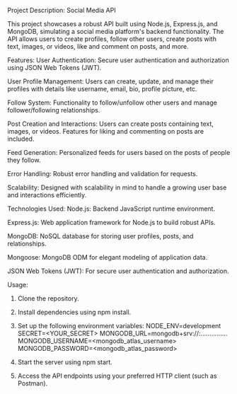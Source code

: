 Project Description:
Social Media API

This project showcases a robust API built using Node.js, Express.js, and MongoDB, simulating a social media platform's backend functionality. The API allows users to create profiles, follow other users, create posts with text, images, or videos, like and comment on posts, and more.

Features:
User Authentication: Secure user authentication and authorization using JSON Web Tokens (JWT).

User Profile Management: Users can create, update, and manage their profiles with details like username, email, bio, profile picture, etc.

Follow System: Functionality to follow/unfollow other users and manage follower/following relationships.

Post Creation and Interactions: Users can create posts containing text, images, or videos. Features for liking and commenting on posts are included.

Feed Generation: Personalized feeds for users based on the posts of people they follow.

Error Handling: Robust error handling and validation for requests.

Scalability: Designed with scalability in mind to handle a growing user base and interactions efficiently.

Technologies Used:
Node.js: Backend JavaScript runtime environment.

Express.js: Web application framework for Node.js to build robust APIs.

MongoDB: NoSQL database for storing user profiles, posts, and relationships.

Mongoose: MongoDB ODM for elegant modeling of application data.

JSON Web Tokens (JWT): For secure user authentication and authorization.

Usage:

1. Clone the repository.
2. Install dependencies using npm install.
3. Set up the following environment variables:
   NODE_ENV=development
   SECRET=<YOUR_SECRET>
   MONGODB_URL=mongodb+srv://<USERNAME>:<PASSWORD>...............
   MONGODB_USERNAME=<mongodb_atlas_username>
   MONGODB_PASSWORD=<mongodb_atlas_password>

4. Start the server using npm start.
5. Access the API endpoints using your preferred HTTP client (such as Postman).
